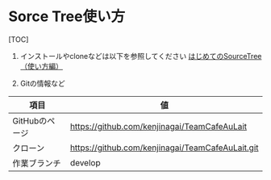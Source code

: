 # Sorce Tree使い方

[TOC]

1. インストールやcloneなどは以下を参照してください
[はじめてのSourceTree（使い方編）](http://qiita.com/naoki85/items/c7660d70347e9e70b201)

2. Gitの情報など

| 項目 | 値 |
|--------|--------|
| GitHubのページ|https://github.com/kenjinagai/TeamCafeAuLait  |
|   クローン     | https://github.com/kenjinagai/TeamCafeAuLait.git       |
| 作業ブランチ | develop  |